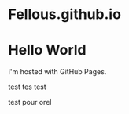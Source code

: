 # Fellous.github.io

<!DOCTYPE html>
<html>
<body>
<h1>Hello World</h1>
<p>I'm hosted with GitHub Pages.</p>

test tes test

test pour orel
</body>
</html>